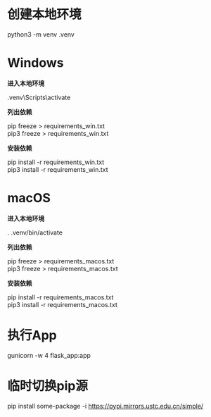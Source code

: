 # 创建本地环境

python3 -m venv .venv

# Windows

**进入本地环境**

.venv\Scripts\activate

**列出依赖**

pip freeze > requirements_win.txt  
pip3 freeze > requirements_win.txt

**安装依赖**

pip install -r requirements_win.txt  
pip3 install -r requirements_win.txt

# macOS

**进入本地环境**

. .venv/bin/activate

**列出依赖**

pip freeze > requirements_macos.txt  
pip3 freeze > requirements_macos.txt

**安装依赖**

pip install -r requirements_macos.txt  
pip3 install -r requirements_macos.txt

# 执行App

gunicorn -w 4 flask_app:app

# 临时切换pip源

pip install some-package -i https://pypi.mirrors.ustc.edu.cn/simple/